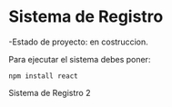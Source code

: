 <h1>Sistema de Registro</h1>

-Estado de proyecto: en costruccion.

Para ejecutar el sistema debes poner:

`npm install react`

Sistema de Registro 2

